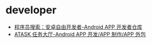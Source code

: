 # developer

- [程序员搜索：安卓自由开发者-Android APP 开发者仓库](http://task.android-studio.org/developer/search.php)
- [ATASK 任务大厅-Android APP 开发/APP 制作/APP 外包](http://task.android-studio.org/project/)
